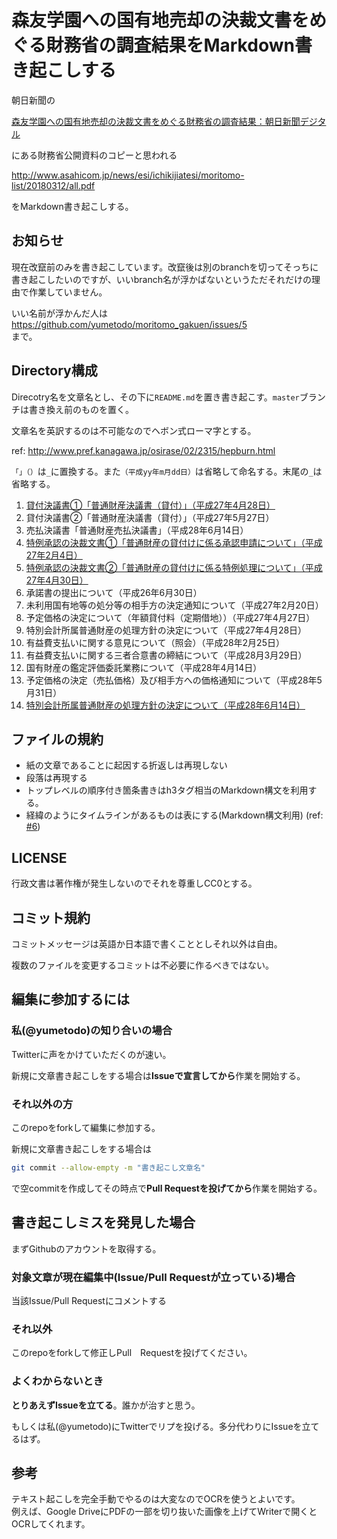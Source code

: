 # 森友学園への国有地売却の決裁文書をめぐる財務省の調査結果をMarkdown書き起こしする

朝日新聞の

[森友学園への国有地売却の決裁文書をめぐる財務省の調査結果：朝日新聞デジタル](https://www.asahi.com/articles/ASL3D5H10L3DUTIL041.html)

にある財務省公開資料のコピーと思われる

http://www.asahicom.jp/news/esi/ichikijiatesi/moritomo-list/20180312/all.pdf

をMarkdown書き起こしする。

## お知らせ

現在改竄前のみを書き起こしています。改竄後は別のbranchを切ってそっちに書き起こしたいのですが、いいbranch名が浮かばないというただそれだけの理由で作業していません。

いい名前が浮かんだ人は  
https://github.com/yumetodo/moritomo_gakuen/issues/5  
まで。

## Directory構成

Direcotry名を文章名とし、その下に`README.md`を置き書き起こす。`master`ブランチは書き換え前のものを置く。

文章名を英訳するのは不可能なのでヘボン式ローマ字とする。

ref: http://www.pref.kanagawa.jp/osirase/02/2315/hepburn.html

`「」（）`は`_`に置換する。また`（平成yy年m月dd日）`は省略して命名する。末尾の`_`は省略する。

1. [貸付決議書①「普通財産決議書（貸付）」（平成27年4月28日）](./kashittsukekessaiketsugisho1_futsuuzaisansho_kashitsuke/README.md)
2. 貸付決議書②「普通財産決議書（貸付）」（平成27年5月27日）
3. 売払決議書「普通財産売払決議書」（平成28年6月14日）
4. [特例承認の決裁文書①「普通財産の貸付けに係る承認申請について」（平成27年2月4日）](./tokureishouninnokessaibunsho1_futsuuzaisannokashitsukenikakawarushouninshinseinitsuite/README.md)
5. [特例承認の決裁文書②「普通財産の貸付けに係る特例処理について」（平成27年4月30日）](./tokureishouninnokessaibunsho2_futsuuzaisannokashitsukenikakawarushouninshinseinitsuite/README.md)
6. 承諾書の提出について（平成26年6月30日）
7. 未利用国有地等の処分等の相手方の決定通知について（平成27年2月20日）
8. 予定価格の決定について（年額貸付料（定期借地））（平成27年4月27日）
9. 特別会計所属普通財産の処理方針の決定について（平成27年4月28日）
10. 有益費支払いに関する意見について（照会）（平成28年2月25日）
11. 有益費支払いに関する三者合意書の締結について（平成28月3月29日）
12. 国有財産の鑑定評価委託業務について（平成28年4月14日）
13. 予定価格の決定（売払価格）及び相手方への価格通知について（平成28年5月31日）
14. [特別会計所属普通財産の処理方針の決定について（平成28年6月14日）](./tokubetsukaikeishozokufutsuuzaisannoshorihoushinnnoketteinitsuite/README.md)

## ファイルの規約

- 紙の文章であることに起因する折返しは再現しない
- 段落は再現する
- トップレベルの順序付き箇条書きはh3タグ相当のMarkdown構文を利用する。
- 経緯のようにタイムラインがあるものは表にする(Markdown構文利用) (ref: [#6](https://github.com/yumetodo/moritomo_gakuen/pull/6))

## LICENSE

行政文書は著作権が発生しないのでそれを尊重しCC0とする。

## コミット規約

コミットメッセージは英語か日本語で書くこととしそれ以外は自由。

複数のファイルを変更するコミットは不必要に作るべきではない。

## 編集に参加するには

### 私(@yumetodo)の知り合いの場合

Twitterに声をかけていただくのが速い。

新規に文章書き起こしをする場合は**Issueで宣言してから**作業を開始する。

### それ以外の方

このrepoをforkして編集に参加する。

新規に文章書き起こしをする場合は

```sh
git commit --allow-empty -m "書き起こし文章名"
```

で空commitを作成してその時点で**Pull Requestを投げてから**作業を開始する。

## 書き起こしミスを発見した場合

まずGithubのアカウントを取得する。

### 対象文章が現在編集中(Issue/Pull Requestが立っている)場合

当該Issue/Pull Requestにコメントする

### それ以外

このrepoをforkして修正しPull　Requestを投げてください。

### よくわからないとき

**とりあえずIssueを立てる**。誰かが治すと思う。

もしくは私(@yumetodo)にTwitterでリプを投げる。多分代わりにIssueを立てるはず。

## 参考

テキスト起こしを完全手動でやるのは大変なのでOCRを使うとよいです。  
例えば、Google DriveにPDFの一部を切り抜いた画像を上げてWriterで開くとOCRしてくれます。
